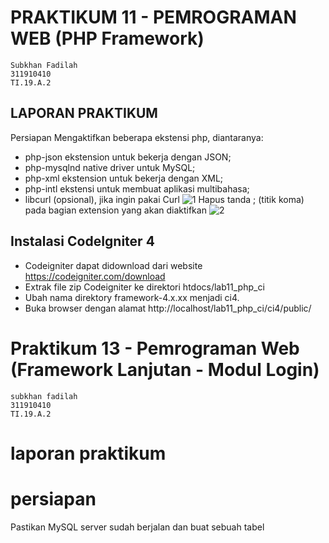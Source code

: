 # PRAKTIKUM 11 - PEMROGRAMAN WEB (PHP Framework)
~~~
Subkhan Fadilah 
311910410
TI.19.A.2
~~~
## LAPORAN PRAKTIKUM
Persiapan
Mengaktifkan beberapa ekstensi php, diantaranya:
- php-json ekstension untuk bekerja dengan JSON;
- php-mysqlnd native driver untuk MySQL;
- php-xml ekstension untuk bekerja dengan XML;
- php-intl ekstensi untuk membuat aplikasi multibahasa;
- libcurl (opsional), jika ingin pakai Curl
![1](https://user-images.githubusercontent.com/56526583/122104213-a583b380-ce41-11eb-9c76-517f8c14321f.png)
Hapus tanda ; (titik koma) pada bagian extension yang akan diaktifkan
![2](https://user-images.githubusercontent.com/56526583/122104287-ba604700-ce41-11eb-9eb8-91735d674f1d.png)
## Instalasi CodeIgniter 4
- Codeigniter dapat didownload dari website https://codeigniter.com/download
- Extrak file zip Codeigniter ke direktori htdocs/lab11_php_ci
- Ubah nama direktory framework-4.x.xx menjadi ci4.
- Buka browser dengan alamat http://localhost/lab11_php_ci/ci4/public/
# Praktikum 13 - Pemrograman Web (Framework Lanjutan - Modul Login)
~~~
subkhan fadilah
311910410
TI.19.A.2
~~~
# laporan praktikum
# persiapan
Pastikan MySQL server sudah berjalan dan buat sebuah tabel 
